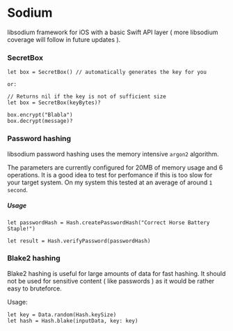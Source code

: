 # Sodium
libsodium framework for iOS with a basic Swift API layer ( more libsodium coverage will follow in future updates ).

### SecretBox

```
let box = SecretBox() // automatically generates the key for you

or:

// Returns nil if the key is not of sufficient size
let box = SecretBox(keyBytes)?

box.encrypt("Blabla")
box.decrypt(message)?
```

### Password hashing

libsodium password hashing uses the memory intensive `argon2` algorithm.

The parameters are currently configured for 20MB of memory usage and 6 operations. It is a good idea to test for perfomance if this is too slow for your target system.
On my system this tested at an average of around `1 second`.

##### Usage

```
let passwordHash = Hash.createPasswordHash("Correct Horse Battery Staple!")

let result = Hash.verifyPassword(passwordHash)
```

### Blake2 hashing

Blake2 hashing is useful for large amounts of data for fast hashing. It should not be used for sensitive content ( like passwords ) as it would be rather easy to bruteforce.

Usage:

```
let key = Data.random(Hash.keySize)
let hash = Hash.blake(inputData, key: key)
```